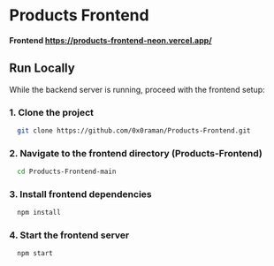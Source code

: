 # Products Frontend

#### Frontend https://products-frontend-neon.vercel.app/

## Run Locally

While the backend server is running, proceed with the frontend setup:

### 1. Clone the project

```bash
  git clone https://github.com/0x0raman/Products-Frontend.git
```

### 2. Navigate to the frontend directory (Products-Frontend)

```bash
  cd Products-Frontend-main
```

### 3. Install frontend dependencies

```bash
  npm install
```

### 4. Start the frontend server

```bash
  npm start
```
